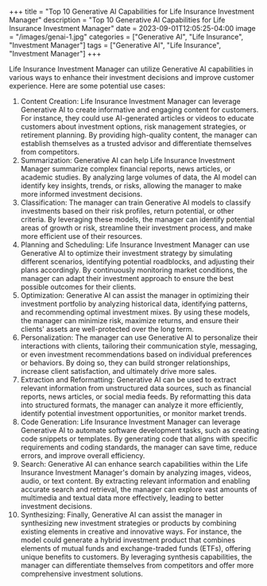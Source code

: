 +++
title = "Top 10 Generative AI Capabilities for Life Insurance Investment Manager"
description = "Top 10 Generative AI Capabilities for Life Insurance Investment Manager"
date = 2023-09-01T12:05:25-04:00
image = "/images/genai-1.jpg"
categories = ["Generative AI", "Life Insurance", "Investment Manager"]
tags = ["Generative AI", "Life Insurance", "Investment Manager"]
+++

Life Insurance Investment Manager can utilize Generative AI capabilities in various ways to enhance their investment decisions and improve customer experience. Here are some potential use cases:

1. Content Creation: Life Insurance Investment Manager can leverage Generative AI to create informative and engaging content for customers. For instance, they could use AI-generated articles or videos to educate customers about investment options, risk management strategies, or retirement planning. By providing high-quality content, the manager can establish themselves as a trusted advisor and differentiate themselves from competitors.
2. Summarization: Generative AI can help Life Insurance Investment Manager summarize complex financial reports, news articles, or academic studies. By analyzing large volumes of data, the AI model can identify key insights, trends, or risks, allowing the manager to make more informed investment decisions.
3. Classification: The manager can train Generative AI models to classify investments based on their risk profiles, return potential, or other criteria. By leveraging these models, the manager can identify potential areas of growth or risk, streamline their investment process, and make more efficient use of their resources.
4. Planning and Scheduling: Life Insurance Investment Manager can use Generative AI to optimize their investment strategy by simulating different scenarios, identifying potential roadblocks, and adjusting their plans accordingly. By continuously monitoring market conditions, the manager can adapt their investment approach to ensure the best possible outcomes for their clients.
5. Optimization: Generative AI can assist the manager in optimizing their investment portfolio by analyzing historical data, identifying patterns, and recommending optimal investment mixes. By using these models, the manager can minimize risk, maximize returns, and ensure their clients' assets are well-protected over the long term.
6. Personalization: The manager can use Generative AI to personalize their interactions with clients, tailoring their communication style, messaging, or even investment recommendations based on individual preferences or behaviors. By doing so, they can build stronger relationships, increase client satisfaction, and ultimately drive more sales.
7. Extraction and Reformatting: Generative AI can be used to extract relevant information from unstructured data sources, such as financial reports, news articles, or social media feeds. By reformatting this data into structured formats, the manager can analyze it more efficiently, identify potential investment opportunities, or monitor market trends.
8. Code Generation: Life Insurance Investment Manager can leverage Generative AI to automate software development tasks, such as creating code snippets or templates. By generating code that aligns with specific requirements and coding standards, the manager can save time, reduce errors, and improve overall efficiency.
9. Search: Generative AI can enhance search capabilities within the Life Insurance Investment Manager's domain by analyzing images, videos, audio, or text content. By extracting relevant information and enabling accurate search and retrieval, the manager can explore vast amounts of multimedia and textual data more effectively, leading to better investment decisions.
10. Synthesizing: Finally, Generative AI can assist the manager in synthesizing new investment strategies or products by combining existing elements in creative and innovative ways. For instance, the model could generate a hybrid investment product that combines elements of mutual funds and exchange-traded funds (ETFs), offering unique benefits to customers. By leveraging synthesis capabilities, the manager can differentiate themselves from competitors and offer more comprehensive investment solutions.